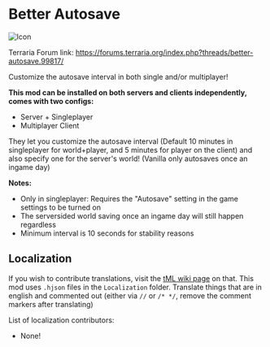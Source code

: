 # Better Autosave

![Icon](https://raw.githubusercontent.com/direwolf420/BetterAutosave/1.4/icon.png)

Terraria Forum link: https://forums.terraria.org/index.php?threads/better-autosave.99817/

Customize the autosave interval in both single and/or multiplayer!

**This mod can be installed on both servers and clients independently, comes with two configs:**
* Server + Singleplayer
* Multiplayer Client

They let you customize the autosave interval (Default 10 minutes in singleplayer for world+player, and 5 minutes for player on the client) and also specify one for the server's world! (Vanilla only autosaves once an ingame day)

**Notes:**
* Only in singleplayer: Requires the "Autosave" setting in the game settings to be turned on
* The serversided world saving once an ingame day will still happen regardless
* Minimum interval is 10 seconds for stability reasons

## Localization
If you wish to contribute translations, visit the [tML wiki page](https://github.com/tModLoader/tModLoader/wiki/Contributing-Localization) on that.
This mod uses `.hjson` files in the `Localization` folder.
Translate things that are in english and commented out (either via `//` or `/* */`, remove the comment markers after translating)

List of localization contributors:
* None!
